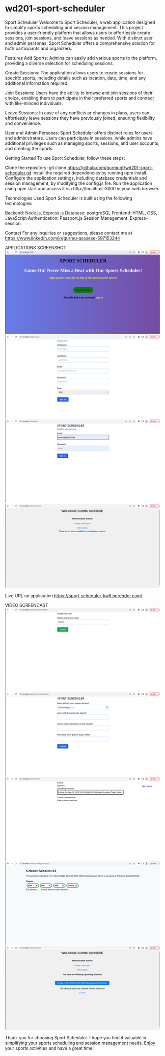 # wd201-sport-scheduler
Sport Scheduler
Welcome to Sport Scheduler, a web application designed to simplify sports scheduling and session management. This project provides a user-friendly platform that allows users to effortlessly create sessions, join sessions, and leave sessions as needed. With distinct user and admin personas, Sport Scheduler offers a comprehensive solution for both participants and organizers.

Features
Add Sports: Admins can easily add various sports to the platform, providing a diverse selection for scheduling sessions.

Create Sessions: The application allows users to create sessions for specific sports, including details such as location, date, time, and any additional information required.

Join Sessions: Users have the ability to browse and join sessions of their choice, enabling them to participate in their preferred sports and connect with like-minded individuals.

Leave Sessions: In case of any conflicts or changes in plans, users can effortlessly leave sessions they have previously joined, ensuring flexibility and convenience.

User and Admin Personas: Sport Scheduler offers distinct roles for users and administrators. Users can participate in sessions, while admins have additional privileges such as managing sports, sessions, and user accounts, and creating the sports.

Getting Started
To use Sport Scheduler, follow these steps:

Clone the repository: git clone https://github.com/gurmugt/wd201-sport-scheduler.git
Install the required dependencies by running npm install.
Configure the application settings, including database credentials and session management, by modifying the config.js file.
Run the application using npm start and access it via http://localhost:3000 in your web browser.

Technologies Used
Sport Scheduler is built using the following technologies:

Backend: Node.js, Express.js
Database: postgreSQL
Frontend: HTML, CSS, JavaScript
Authentication: Passport.js
Session Management: Express-session

Contact
For any inquiries or suggestions, please contact me at https://www.linkedin.com/in/gurmu-gessese-597153244

APPLICATIONS SCREENSHOT
<img src="images/home.png">
<img src="images/signup.png">
<img src="images/login.png">
<img src="images/firstPage.png">


Live URL on application
https://sport-scheduler-kwlf.onrender.com/

VIDEO SCREENCAST
<img src="images/createSport.png">
<img src="images/createSessions.png">
<img src="images/displaySessionsvid.png">
<img src="images/editSessions.png">
<img src="images/firstPageVid.png">

Thank you for choosing Sport Scheduler. I hope you find it valuable in simplifying your sports scheduling and session management needs. Enjoy your sports activities and have a great time!
